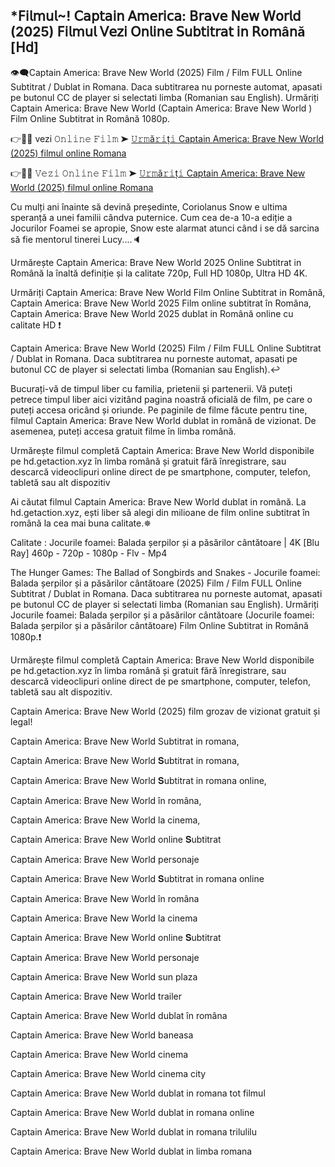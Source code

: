 ## *𝖥𝗂𝗅𝗆𝗎𝗅~! 𝖢𝖺𝗉𝗍𝖺𝗂𝗇 𝖠𝗆𝖾𝗋𝗂𝖼𝖺: 𝖡𝗋𝖺𝗏𝖾 𝖭𝖾𝗐 𝖶𝗈𝗋𝗅𝖽 (2025) 𝖥𝗂𝗅𝗆𝗎𝗅 𝖵𝖾𝗓𝗂 𝖮𝗇𝗅𝗂𝗇𝖾 𝖲𝗎𝖻𝗍𝗂𝗍𝗋𝖺𝗍 𝗂𝗇 𝖱𝗈𝗆â𝗇ă [𝖧𝖽]
👁‍🗨Captain America: Brave New World (2025) Film / Film FULL Online Subtitrat / Dublat in Romana. Daca subtitrarea nu porneste automat, apasati pe butonul CC de player si selectati limba (Romanian sau English). Urmăriți Captain America: Brave New World (Captain America: Brave New World ) Film Online Subtitrat in Română 1080p.

👉📌✅ vezi 𝙾𝚗𝚕𝚒𝚗𝚎 𝙵𝚒𝚕𝚖 ➤ [𝚄𝚛𝚖ă𝚛𝚒ț𝚒 Captain America: Brave New World (2025) filmul online Romana](https://t.co/zPYPB4lRDj)

👉📌✅ 𝚅𝚎𝚣𝚒 𝙾𝚗𝚕𝚒𝚗𝚎 𝙵𝚒𝚕𝚖 ➤ [𝚄𝚛𝚖ă𝚛𝚒ț𝚒 Captain America: Brave New World (2025) filmul online Romana](https://t.co/zPYPB4lRDj)

Cu mulți ani înainte să devină președinte, Coriolanus Snow e ultima speranță a unei familii cândva puternice. Cum cea de-a 10-a ediție a Jocurilor Foamei se apropie, Snow este alarmat atunci când i se dă sarcina să fie mentorul tinerei Lucy....🔈

Urmărește Captain America: Brave New World 2025 Online Subtitrat in Română la înaltă definiție și la calitate 720p, Full HD 1080p, Ultra HD 4K.

Urmăriți Captain America: Brave New World Film Online Subtitrat in Română, Captain America: Brave New World 2025 Film online subtitrat în Româna, Captain America: Brave New World 2025 dublat in Română online cu calitate HD️ ❗️

Captain America: Brave New World (2025) Film / Film FULL Online Subtitrat / Dublat in Romana. Daca subtitrarea nu porneste automat, apasati pe butonul CC de player si selectati limba (Romanian sau English).↩️

Bucurați-vă de timpul liber cu familia, prietenii și partenerii. Vă puteți petrece timpul liber aici vizitând pagina noastră oficială de film, pe care o puteți accesa oricând și oriunde. Pe paginile de filme făcute pentru tine, filmul Captain America: Brave New World dublat in română de vizionat. De asemenea, puteți accesa gratuit filme în limba română.

Urmărește filmul completă Captain America: Brave New World disponibile pe hd.getaction.xyz în limba română și gratuit fără înregistrare, sau descarcă videoclipuri online direct de pe smartphone, computer, telefon, tabletă sau alt dispozitiv 

Ai căutat filmul Captain America: Brave New World dublat in română. La hd.getaction.xyz, ești liber să alegi din milioane de film online subtitrat în română la cea mai buna calitate.✵

Calitate : Jocurile foamei: Balada șerpilor și a păsărilor cântătoare | 4K [Blu Ray] 460p - 720p - 1080p - Flv - Mp4

The Hunger Games: The Ballad of Songbirds and Snakes - Jocurile foamei: Balada șerpilor și a păsărilor cântătoare (2025) Film / Film FULL Online Subtitrat / Dublat in Romana. Daca subtitrarea nu porneste automat, apasati pe butonul CC de player si selectati limba (Romanian sau English). Urmăriți Jocurile foamei: Balada șerpilor și a păsărilor cântătoare (Jocurile foamei: Balada șerpilor și a păsărilor cântătoare) Film Online Subtitrat in Română 1080p.❗️

Urmărește filmul completă Captain America: Brave New World disponibile pe hd.getaction.xyz în limba română și gratuit fără înregistrare, sau descarcă videoclipuri online direct de pe smartphone, computer, telefon, tabletă sau alt dispozitiv.

Captain America: Brave New World (2025) film grozav de vizionat gratuit și legal!

Captain America: Brave New World Subtitrat in romana,

Captain America: Brave New World 𝐒ubtitrat in romana,

Captain America: Brave New World 𝐒ubtitrat in romana online,

Captain America: Brave New World în româna,

Captain America: Brave New World la cinema,

Captain America: Brave New World online 𝐒ubtitrat

Captain America: Brave New World personaje

Captain America: Brave New World 𝐒ubtitrat in romana online

Captain America: Brave New World în româna

Captain America: Brave New World la cinema

Captain America: Brave New World online 𝐒ubtitrat

Captain America: Brave New World personaje

Captain America: Brave New World sun plaza

Captain America: Brave New World trailer

Captain America: Brave New World dublat în româna

Captain America: Brave New World baneasa

Captain America: Brave New World cinema

Captain America: Brave New World cinema city

Captain America: Brave New World dublat in romana tot filmul

Captain America: Brave New World dublat in romana online

Captain America: Brave New World dublat in romana trilulilu

Captain America: Brave New World dublat in limba romana
